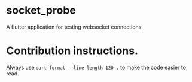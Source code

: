 # socket_probe

A flutter application for testing websocket connections.

# Contribution instructions.

Always use `dart format --line-length 120 .` to make the code easier to read.
